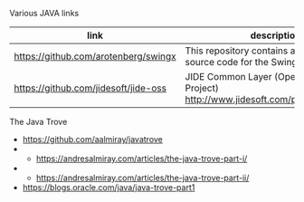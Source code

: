 Various JAVA links

link | description
-----|----|
https://github.com/arotenberg/swingx | This repository contains a copy of the source code for the SwingX library.
https://github.com/jidesoft/jide-oss | JIDE Common Layer (Open Source Project) http://www.jidesoft.com/products/oss.htm


The Java Trove
* https://github.com/aalmiray/javatrove
* * https://andresalmiray.com/articles/the-java-trove-part-i/
* * https://andresalmiray.com/articles/the-java-trove-part-ii/
* https://blogs.oracle.com/java/java-trove-part1
